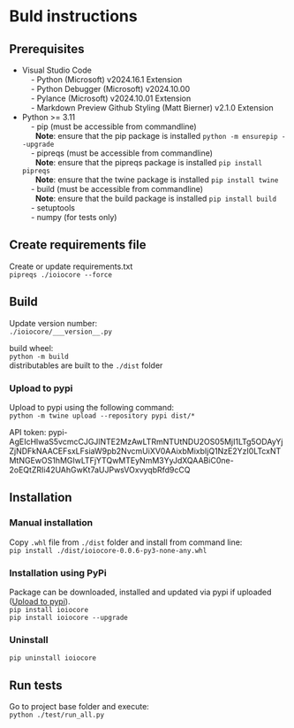 # Buld instructions
## Prerequisites
- Visual Studio Code<br>
&nbsp;&nbsp;&nbsp; - Python (Microsoft) v2024.16.1 Extension<br>
&nbsp;&nbsp;&nbsp; - Python Debugger (Microsoft) v2024.10.00<br>
&nbsp;&nbsp;&nbsp; - Pylance (Microsoft) v2024.10.01 Extension<br>
&nbsp;&nbsp;&nbsp; - Markdown Preview Github Styling (Matt Bierner) v2.1.0 Extension<br>
- Python >= 3.11<br>
&nbsp;&nbsp;&nbsp; - pip (must be accessible from commandline)<br>
&nbsp;&nbsp;&nbsp;&nbsp;&nbsp;&nbsp;**Note**: ensure that the pip package is installed ```python -m ensurepip --upgrade```<br>
&nbsp;&nbsp;&nbsp; - pipreqs (must be accessible from commandline)<br>
&nbsp;&nbsp;&nbsp;&nbsp;&nbsp;&nbsp;**Note**: ensure that the pipreqs package is installed ```pip install pipreqs```<br>
&nbsp;&nbsp;&nbsp;&nbsp;&nbsp;&nbsp;**Note**: ensure that the twine package is installed ```pip install twine```<br>
&nbsp;&nbsp;&nbsp; - build (must be accessible from commandline)<br>
&nbsp;&nbsp;&nbsp;&nbsp;&nbsp;&nbsp;**Note**: ensure that the build package is installed ```pip install build```<br>
&nbsp;&nbsp;&nbsp; - setuptools<br>
&nbsp;&nbsp;&nbsp; - numpy (for tests only)<br>

## Create requirements file

Create or update requirements.txt<br>
```pipreqs ./ioiocore --force```

## Build
Update version number:<br>
```./ioiocore/___version__.py```

build wheel:<br>
```python -m build```<br>
distributables are built to the ```./dist``` folder

### Upload to pypi
Upload to pypi using the following command: <br>
```python -m twine upload --repository pypi dist/*```

API token: pypi-AgEIcHlwaS5vcmcCJGJlNTE2MzAwLTRmNTUtNDU2OS05MjI1LTg5ODAyYjZjNDFkNAACEFsxLFsiaW9pb2NvcmUiXV0AAixbMixbIjQ1NzE2YzI0LTcxNTMtNGEwOS1hMGIwLTFjYTQwMTEyNmM3YyJdXQAABiC0ne-2oEQtZRIi42UAhGwKt7aUJPwsVOxvyqbRfd9cCQ

## Installation
### Manual installation
Copy ```.whl``` file from  ```./dist``` folder and install from command line: <br>
```pip install ./dist/ioiocore-0.0.6-py3-none-any.whl```

### Installation using PyPi
Package can be downloaded, installed and updated via pypi if uploaded ([Upload to pypi](#upload-to-pypi)).<br>
```pip install ioiocore```<br>
```pip install ioiocore --upgrade```

### Uninstall
```pip uninstall ioiocore```

## Run tests
Go to project base folder and execute:<br>
```python ./test/run_all.py```